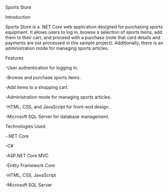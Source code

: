 Sports Store

Introduction

Sports Store is a .NET Core web application designed for purchasing sports equipment. 
It allows users to log in, browse a selection of sports items, add them to their cart, and proceed with a purchase (note that card details and payments are not processed in this sample project). 
Additionally, there is an administration mode for managing sports articles.

Features

-User authentication for logging in.

-Browse and purchase sports items.

-Add items to a shopping cart.

-Administration mode for managing sports articles.

-HTML, CSS, and JavaScript for front-end design.

-Microsoft SQL Server for database management.


Technologies Used

-.NET Core

-C#

-ASP.NET Core MVC

-Entity Framework Core

-HTML, CSS, JavaScript

-Microsoft SQL Server
